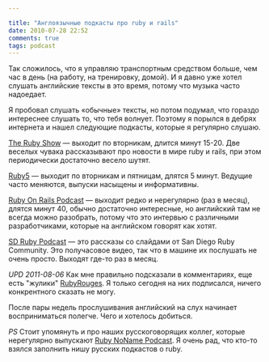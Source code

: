 ```yaml
---

title: "Англоязычные подкасты про ruby и rails"
date: 2010-07-28 22:52
comments: true
tags: podcast
---
```

Так сложилось, что я управляю транспортным средством больше, чем час в день (на работу, на тренировку, домой). И я давно
уже хотел слушать английские тексты в это время, потому что музыка часто надоедает.

Я пробовал слушать «обычные» тексты, но потом подумал, что гораздо интереснее слушать то, что тебя волнует. Поэтому я
порылся в дебрях интернета и нашел следующие подкасты, которые я регулярно слушаю.

<a href="http://5by5.tv/rubyshow">The Ruby Show</a> — выходит по вторникам, длится минут 15-20. Две веселых чувака
рассказывают про новости в мире ruby и rails, при этом периодически достаточно весело шутят.

<a href="http://ruby5.envylabs.com/">Ruby5</a> — выходит по вторникам и пятницам, длятся 5 минут. Ведущие часто
меняются, выпуски насыщены и информативны.

<a href="http://podcast.rubyonrails.org/">Ruby On Rails Podcast</a> — выходит редко и нерегулярно (раз в месяц), длятся
минут 40, обычно достаточно интересные, но английский там не всегда можно разобрать, потому что это интервью с
различными разработчиками, которые на английском говорят как хотят.

<a href="http://sdruby.org/podcast">SD Ruby Podcast</a> — это рассказы со слайдами от San Diego Ruby Community. Это
получасовое видео, так что в машине их послушать не очень просто. Выходят где-то раз в месяц.

*UPD 2011-08-06* Как мне правильно подсказали в комментариях, еще есть "жулики" [RubyRouges](http://rubyrogues.com/). Я только
сегодня на них подписался, ничего конкрентного сказать не могу.

После пары недель прослушивания английский на слух начинает восприниматься полегче. Чего и хотелось добиться.

*PS* Стоит упомянуть и про наших русскоговорящих коллег, которые нерегулярно выпускают <a
href="http://ruby.rpod.ru/">Ruby NoName Podcast</a>. Я очень рад, что кто-то взялся заполнить нишу русских подкастов о
ruby.
